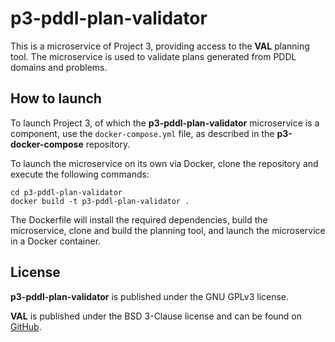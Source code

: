 # p3-pddl-plan-validator

This is a microservice of Project 3, providing access to the **VAL** planning tool.
The microservice is used to validate plans generated from PDDL domains and problems.

## How to launch

To launch Project 3, of which the **p3-pddl-plan-validator** microservice is a component, use the `docker-compose.yml` file, as described in the **p3-docker-compose** repository.

To launch the microservice on its own via Docker, clone the repository and execute the following commands:

```
cd p3-pddl-plan-validator
docker build -t p3-pddl-plan-validator .
```

The Dockerfile will install the required dependencies, build the microservice, clone and build the planning tool, and launch the microservice in a Docker container.

## License
**p3-pddl-plan-validator** is published under the GNU GPLv3 license.

**VAL** is published under the BSD 3-Clause license and can be found on [GitHub](https://github.com/KCL-Planning/VAL).
